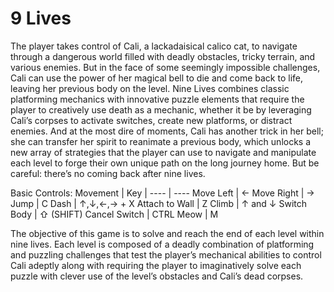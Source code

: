 # 9 Lives
The player takes control of Cali, a lackadaisical calico cat, to navigate through a dangerous world filled with deadly obstacles, tricky terrain, and various enemies. But in the face of some seemingly impossible challenges, Cali can use the power of her magical bell to die and come back to life, leaving her previous body on the level. Nine Lives combines classic platforming mechanics with innovative puzzle elements that require the player to creatively use death as a mechanic, whether it be by leveraging Cali’s corpses to activate switches, create new platforms, or distract enemies. And at the most dire of moments, Cali has another trick in her bell; she can transfer her spirit to reanimate a previous body, which unlocks a new array of strategies that the player can use to navigate and manipulate each level to forge their own unique path on the long journey home. But be careful: there’s no coming back after nine lives.


Basic Controls:
Movement | Key
| ---- | ---- 
Move Left  | ← 
Move Right  | → 
Jump  | 	C 
Dash  | 	↑,↓,←,→  +  X
Attach to Wall  | 	Z
Climb  | 	↑ and ↓
Switch Body  | 	⇧ (SHIFT)
Cancel Switch  | 	CTRL
Meow  | 	M 


The objective of this game is to solve and reach the end of each level within nine lives. Each level is composed of a deadly combination of platforming and puzzling challenges that test the player’s mechanical abilities to control Cali adeptly along with requiring the player to imaginatively solve each puzzle with clever use of the level’s obstacles and Cali’s dead corpses.
